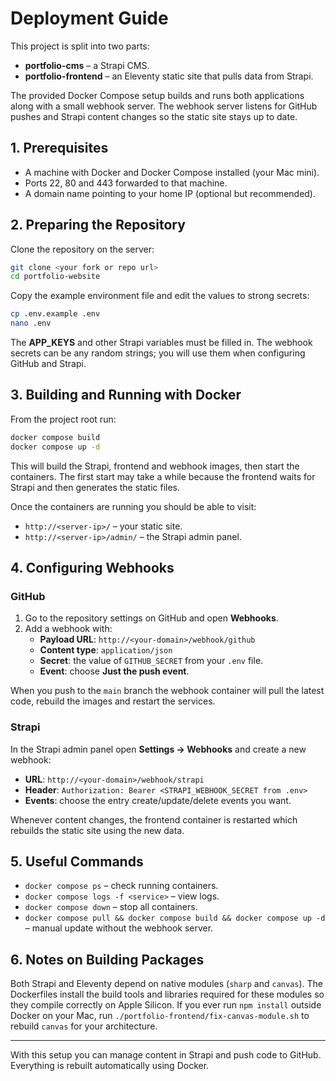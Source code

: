 # Deployment Guide

This project is split into two parts:
- **portfolio-cms** – a Strapi CMS.
- **portfolio-frontend** – an Eleventy static site that pulls data from Strapi.

The provided Docker Compose setup builds and runs both applications along with a
small webhook server. The webhook server listens for GitHub pushes and Strapi
content changes so the static site stays up to date.

## 1. Prerequisites

* A machine with Docker and Docker Compose installed (your Mac mini).
* Ports 22, 80 and 443 forwarded to that machine.
* A domain name pointing to your home IP (optional but recommended).

## 2. Preparing the Repository

Clone the repository on the server:

```bash
git clone <your fork or repo url>
cd portfolio-website
```

Copy the example environment file and edit the values to strong secrets:

```bash
cp .env.example .env
nano .env
```

The **APP_KEYS** and other Strapi variables must be filled in. The webhook
secrets can be any random strings; you will use them when configuring GitHub and
Strapi.

## 3. Building and Running with Docker

From the project root run:

```bash
docker compose build
docker compose up -d
```

This will build the Strapi, frontend and webhook images, then start the
containers. The first start may take a while because the frontend waits for
Strapi and then generates the static files.

Once the containers are running you should be able to visit:

* `http://<server-ip>/` – your static site.
* `http://<server-ip>/admin/` – the Strapi admin panel.

## 4. Configuring Webhooks

### GitHub

1. Go to the repository settings on GitHub and open **Webhooks**.
2. Add a webhook with:
   * **Payload URL**: `http://<your-domain>/webhook/github`
   * **Content type**: `application/json`
   * **Secret**: the value of `GITHUB_SECRET` from your `.env` file.
   * **Event**: choose **Just the push event**.

When you push to the `main` branch the webhook container will pull the latest
code, rebuild the images and restart the services.

### Strapi

In the Strapi admin panel open **Settings → Webhooks** and create a new webhook:

* **URL**: `http://<your-domain>/webhook/strapi`
* **Header**: `Authorization: Bearer <STRAPI_WEBHOOK_SECRET from .env>`
* **Events**: choose the entry create/update/delete events you want.

Whenever content changes, the frontend container is restarted which rebuilds the
static site using the new data.

## 5. Useful Commands

- `docker compose ps` – check running containers.
- `docker compose logs -f <service>` – view logs.
- `docker compose down` – stop all containers.
- `docker compose pull && docker compose build && docker compose up -d` – manual
  update without the webhook server.

## 6. Notes on Building Packages

Both Strapi and Eleventy depend on native modules (`sharp` and `canvas`). The
Dockerfiles install the build tools and libraries required for these modules so
they compile correctly on Apple Silicon. If you ever run `npm install` outside
Docker on your Mac, run `./portfolio-frontend/fix-canvas-module.sh` to rebuild
`canvas` for your architecture.

---
With this setup you can manage content in Strapi and push code to GitHub.
Everything is rebuilt automatically using Docker.

